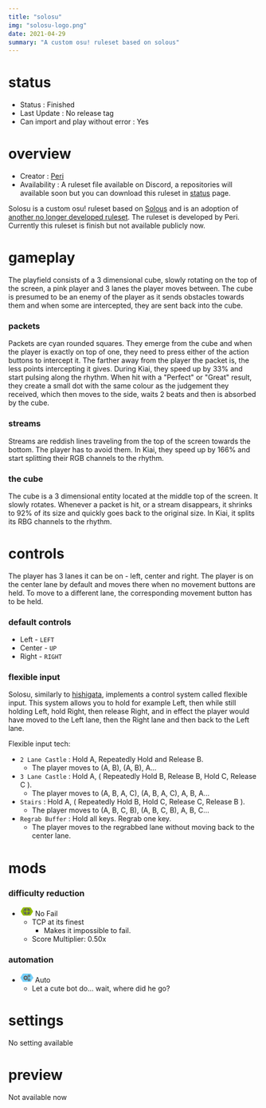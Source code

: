 ```yaml
---
title: "solosu"
img: "solosu-logo.png"
date: 2021-04-29
summary: "A custom osu! ruleset based on solous"
---
```


<!-- some detail transfer from old fandom page -->

# status

- Status : Finished
- Last Update : No release tag
- Can import and play without error : Yes

# overview

- Creator : [Peri](https://github.com/Flutterish)
- Availability : A ruleset file available on Discord, a repositories will available soon but you can download this ruleset in [status](https://rulesets.info/pages/status/) page.

Solosu is a custom osu! ruleset based on [Solous](https://thc-games.itch.io/solous) and is an adoption of [another no longer developed ruleset](https://github.com/Coppertine/Solosu). The ruleset is developed by Peri. Currently this ruleset is finish but not available publicly now.

# gameplay

The playfield consists of a 3 dimensional cube, slowly rotating on the top of the screen, a pink player and 3 lanes the player moves between. The cube is presumed to be an enemy of the player as it sends obstacles towards them and when some are intercepted, they are sent back into the cube.

### packets

Packets are cyan rounded squares. They emerge from the cube and when the player is exactly on top of one, they need to press either of the action buttons to intercept it. The farther away from the player the packet is, the less points intercepting it gives. During Kiai, they speed up by 33% and start pulsing along the rhythm. When hit with a "Perfect" or "Great" result, they create a small dot with the same colour as the judgement they received, which then moves to the side, waits 2 beats and then is absorbed by the cube.

### streams

Streams are reddish lines traveling from the top of the screen towards the bottom. The player has to avoid them. In Kiai, they speed up by 166% and start splitting their RGB channels to the rhythm.

### the cube

The cube is a 3 dimensional entity located at the middle top of the screen. It slowly rotates. Whenever a packet is hit, or a stream disappears, it shrinks to 92% of its size and quickly goes back to the original size. In Kiai, it splits its RBG channels to the rhythm.

# controls

The player has 3 lanes it can be on - left, center and right. The player is on the center lane by default and moves there when no movement buttons are held. To move to a different lane, the corresponding movement button has to be held.

### default controls

- Left - `LEFT`
- Center - `UP`
- Right - `RIGHT`

### flexible input

Solosu, similarly to [hishigata](https://rulesets.info/posts/hishigata/), implements a control system called flexible input. This system allows you to hold for example Left, then while still holding Left, hold Right, then release Right, and in effect the player would have moved to the Left lane, then the Right lane and then back to the Left lane.

Flexible input tech:

- `2 Lane Castle` : Hold A, Repeatedly Hold and Release B.
  - The player moves to (A, B), (A, B), A...
- `3 Lane Castle` : Hold A, ( Repeatedly Hold B, Release B, Hold C, Release C ).
  - The player moves to (A, B, A, C), (A, B, A, C), A, B, A...
- `Stairs` : Hold A, ( Repeatedly Hold B, Hold C, Release C, Release B ).
  - The player moves to (A, B, C, B), (A, B, C, B), A, B, C...
- `Regrab Buffer` : Hold all keys. Regrab one key.
  - The player moves to the regrabbed lane without moving back to the center lane.

# mods

### difficulty reduction

- ![No Fail Icon](mod-icon/no-fail-mod.png) No Fail
  - TCP at its finest
    - Makes it impossible to fail.
  - Score Multiplier: 0.50x

### automation

- ![Auto Icon](mod-icon/auto-mod.png) Auto
  - Let a cute bot do... wait, where did he go?

# settings

No setting available

# preview

Not available now